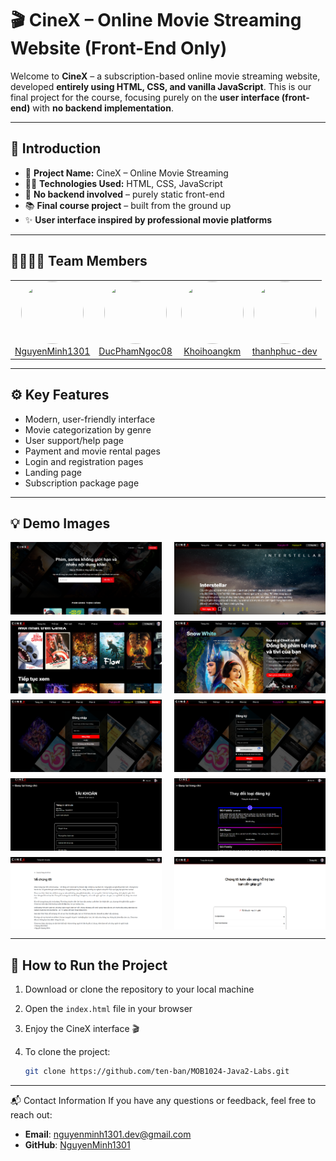 # 🎬 CineX – Online Movie Streaming Website (Front-End Only)

Welcome to **CineX** – a subscription-based online movie streaming website, developed **entirely using HTML, CSS, and vanilla JavaScript**. This is our final project for the course, focusing purely on the **user interface (front-end)** with **no backend implementation**.

---

## 🌟 Introduction

- 🎥 **Project Name:** CineX – Online Movie Streaming
- 🧑‍💻 **Technologies Used:** HTML, CSS, JavaScript
- 🚫 **No backend involved** – purely static front-end
- 📚 **Final course project** – built from the ground up
- ✨ **User interface inspired by professional movie platforms**

---

## 👨‍👩‍👧‍👦 Team Members

<div align="center">

<table>
  <tr>
    <td align="center">
      <img src="https://github.com/NguyenMinh1301.png" width="100" height="100" style="border-radius: 50%"><br/>
      <a href="https://github.com/NguyenMinh1301">NguyenMinh1301</a>
    </td>
    <td align="center">
      <img src="https://github.com/DucPhamNgoc08.png" width="100" height="100" style="border-radius: 50%"><br/>
      <a href="https://github.com/DucPhamNgoc08">DucPhamNgoc08</a>
    </td>
    <td align="center">
      <img src="https://github.com/Khoihoangkm.png" width="100" height="100" style="border-radius: 50%"><br/>
      <a href="https://github.com/Khoihoangkm">Khoihoangkm</a>
    </td>
    <td align="center">
      <img src="https://github.com/thanhphuc-dev.png" width="100" height="100" style="border-radius: 50%"><br/>
      <a href="https://github.com/thanhphuc-dev">thanhphuc-dev</a>
    </td>
  </tr>
</table>

</div>

---

## ⚙️ Key Features

- Modern, user-friendly interface
- Movie categorization by genre
- User support/help page
- Payment and movie rental pages
- Login and registration pages
- Landing page
- Subscription package page

---

## 💡 Demo Images

<div style="display: flex; flex-wrap: wrap; justify-content: space-between; gap: 10px;">
    <img src="assets/images-demo/1.png" style="width: 48%;">
    <img src="assets/images-demo/2.png" style="width: 48%;">
    <img src="assets/images-demo/3.png" style="width: 48%;">
    <img src="assets/images-demo/4.png" style="width: 48%;">
    <img src="assets/images-demo/9.png" style="width: 48%;">
    <img src="assets/images-demo/10.png" style="width: 48%;">
    <img src="assets/images-demo/5.png" style="width: 48%;">
    <img src="assets/images-demo/6.png" style="width: 48%;">
    <img src="assets/images-demo/7.png" style="width: 48%;">
    <img src="assets/images-demo/8.png" style="width: 48%;">
</div>

---

## 🚀 How to Run the Project

1. Download or clone the repository to your local machine
2. Open the `index.html` file in your browser
3. Enjoy the CineX interface 🎬

4. To clone the project:
   ```bash
   git clone https://github.com/ten-ban/MOB1024-Java2-Labs.git
---
📬 Contact Information
If you have any questions or feedback, feel free to reach out:

- **Email**: nguyenminh1301.dev@gmail.com
- **GitHub**: [NguyenMinh1301](https://github.com/NguyenMinh1301)
